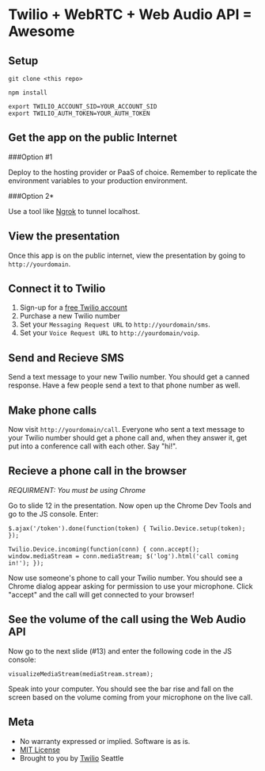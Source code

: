 # Twilio + WebRTC + Web Audio API = Awesome

## Setup

`git clone <this repo>`

`npm install`

```
export TWILIO_ACCOUNT_SID=YOUR_ACCOUNT_SID
export TWILIO_AUTH_TOKEN=YOUR_AUTH_TOKEN
```

## Get the app on the public Internet

###Option #1

Deploy to the hosting provider or PaaS of choice. Remember to replicate the environment variables to your production environment.

###Option 2*

Use a tool like [Ngrok](http://ngrok.com) to tunnel localhost.

## View the presentation

Once this app is on the public internet, view the presentation by going to `http://yourdomain`.

## Connect it to Twilio

1) Sign-up for a [free Twilio account](http://twilio.com/try-twilio)
2) Purchase a new Twilio number
3) Set your `Messaging Request URL` to `http://yourdomain/sms`.
4) Set your `Voice Request URL` to `http://yourdomain/voip`.

## Send and Recieve SMS

Send a text message to your new Twilio number. You should get a canned response. Have a few people send a text to that phone number as well.

## Make phone calls

Now visit `http://yourdomain/call`. Everyone who sent a text message to your Twilio number should get a phone call and, when they answer it, get put into a conference call with each other. Say "hi!".

## Recieve a phone call in the browser

*REQUIRMENT: You must be using Chrome*

Go to slide 12 in the presentation. Now open up the Chrome Dev Tools and go to the JS console. Enter:

```
$.ajax('/token').done(function(token) { Twilio.Device.setup(token); });

Twilio.Device.incoming(function(conn) { conn.accept(); window.mediaStream = conn.mediaStream; $('log').html('call coming in!'); });
```
Now use someone's phone to call your Twilio number. You should see a Chrome dialog appear asking for permission to use your microphone. Click "accept" and the call will get connected to your browser!

## See the volume of the call using the Web Audio API

Now go to the next slide (#13) and enter the following code in the JS console:

```
visualizeMediaStream(mediaStream.stream);
```

Speak into your computer. You should see the bar rise and fall on the screen based on the volume coming from your microphone on the live call. 

## Meta 

* No warranty expressed or implied.  Software is as is.
* [MIT License](http://www.opensource.org/licenses/mit-license.html)
* Brought to you by [Twilio](http://www.twilio.com) Seattle




